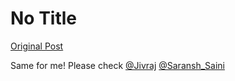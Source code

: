 # No Title

[Original Post](https://discourse.onlinedegree.iitm.ac.in/t/169029/558)

<p>Same for me! Please check <a class="mention" href="/u/jivraj">@Jivraj</a> <a class="mention" href="/u/saransh_saini">@Saransh_Saini</a></p>